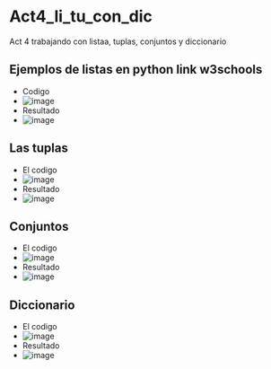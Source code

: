 # Act4_li_tu_con_dic
Act 4 trabajando con listaa, tuplas, conjuntos y diccionario
## Ejemplos de listas en python  link w3schools
- Codigo
- ![image](https://github.com/user-attachments/assets/d37295d5-b846-4266-b8f8-c7619c4521b5)
- Resultado
- ![image](https://github.com/user-attachments/assets/923d76ca-3f5e-4101-af9c-0623fe279a05)

## Las tuplas

- El codigo
- ![image](https://github.com/user-attachments/assets/e1d7bf74-9c01-4c53-9f71-eb572d219155)
- Resultado
- ![image](https://github.com/user-attachments/assets/98265799-04bc-4091-8c76-9d9dbbd2a9ec)

## Conjuntos

- El codigo
- ![image](https://github.com/user-attachments/assets/87a83885-4d0b-4c84-adc9-fc37138fb748)
- Resultado
- ![image](https://github.com/user-attachments/assets/ec3a00fb-8c76-4f63-8ebc-02eccc514c9d)

## Diccionario

- El codigo
- ![image](https://github.com/user-attachments/assets/0cdc248d-5a8b-458b-ab08-2bb6558fc9f3)
- Resultado
- ![image](https://github.com/user-attachments/assets/20beacea-7f1b-4e83-90ba-9b152a9428e2)
